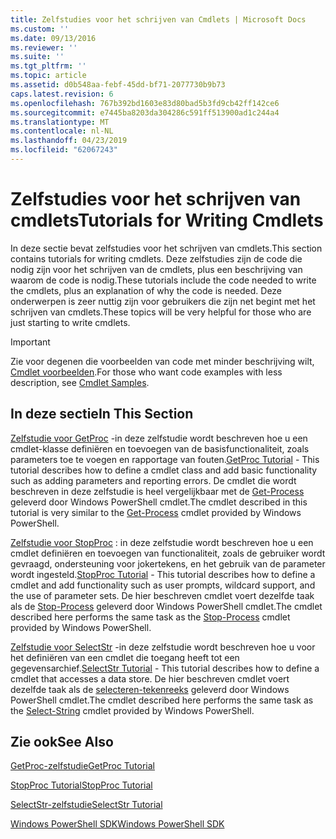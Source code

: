 ```yaml
---
title: Zelfstudies voor het schrijven van Cmdlets | Microsoft Docs
ms.custom: ''
ms.date: 09/13/2016
ms.reviewer: ''
ms.suite: ''
ms.tgt_pltfrm: ''
ms.topic: article
ms.assetid: d0b548aa-febf-45dd-bf71-2077730b9b73
caps.latest.revision: 6
ms.openlocfilehash: 767b392bd1603e83d80bad5b3fd9cb42ff142ce6
ms.sourcegitcommit: e7445ba8203da304286c591ff513900ad1c244a4
ms.translationtype: MT
ms.contentlocale: nl-NL
ms.lasthandoff: 04/23/2019
ms.locfileid: "62067243"
---
```

# <a name="tutorials-for-writing-cmdlets"></a><span data-ttu-id="2aab1-102">Zelfstudies voor het schrijven van cmdlets</span><span class="sxs-lookup"><span data-stu-id="2aab1-102">Tutorials for Writing Cmdlets</span></span>

<span data-ttu-id="2aab1-103">In deze sectie bevat zelfstudies voor het schrijven van cmdlets.</span><span class="sxs-lookup"><span data-stu-id="2aab1-103">This section contains tutorials for writing cmdlets.</span></span> <span data-ttu-id="2aab1-104">Deze zelfstudies zijn de code die nodig zijn voor het schrijven van de cmdlets, plus een beschrijving van waarom de code is nodig.</span><span class="sxs-lookup"><span data-stu-id="2aab1-104">These tutorials include the code needed to write the cmdlets, plus an explanation of why the code is needed.</span></span> <span data-ttu-id="2aab1-105">Deze onderwerpen is zeer nuttig zijn voor gebruikers die zijn net begint met het schrijven van cmdlets.</span><span class="sxs-lookup"><span data-stu-id="2aab1-105">These topics will be very helpful for those who are just starting to write cmdlets.</span></span>

> [!IMPORTANT]
> <span data-ttu-id="2aab1-106">Zie voor degenen die voorbeelden van code met minder beschrijving wilt, [Cmdlet voorbeelden](./cmdlet-samples.md).</span><span class="sxs-lookup"><span data-stu-id="2aab1-106">For those who want code examples with less description, see [Cmdlet Samples](./cmdlet-samples.md).</span></span>

## <a name="in-this-section"></a><span data-ttu-id="2aab1-107">In deze sectie</span><span class="sxs-lookup"><span data-stu-id="2aab1-107">In This Section</span></span>

<span data-ttu-id="2aab1-108">[Zelfstudie voor GetProc](./getproc-tutorial.md) -in deze zelfstudie wordt beschreven hoe u een cmdlet-klasse definiëren en toevoegen van de basisfunctionaliteit, zoals parameters toe te voegen en rapportage van fouten.</span><span class="sxs-lookup"><span data-stu-id="2aab1-108">[GetProc Tutorial](./getproc-tutorial.md) - This tutorial describes how to define a cmdlet class and add basic functionality such as adding parameters and reporting errors.</span></span> <span data-ttu-id="2aab1-109">De cmdlet die wordt beschreven in deze zelfstudie is heel vergelijkbaar met de [Get-Process](/powershell/module/Microsoft.PowerShell.Management/Get-Process) geleverd door Windows PowerShell cmdlet.</span><span class="sxs-lookup"><span data-stu-id="2aab1-109">The cmdlet described in this tutorial is very similar to the [Get-Process](/powershell/module/Microsoft.PowerShell.Management/Get-Process) cmdlet provided by Windows PowerShell.</span></span>

<span data-ttu-id="2aab1-110">[Zelfstudie voor StopProc](./stopproc-tutorial.md) : in deze zelfstudie wordt beschreven hoe u een cmdlet definiëren en toevoegen van functionaliteit, zoals de gebruiker wordt gevraagd, ondersteuning voor jokertekens, en het gebruik van de parameter wordt ingesteld.</span><span class="sxs-lookup"><span data-stu-id="2aab1-110">[StopProc Tutorial](./stopproc-tutorial.md) - This tutorial describes how to define a cmdlet and add functionality such as user prompts, wildcard support, and the use of parameter sets.</span></span> <span data-ttu-id="2aab1-111">De hier beschreven cmdlet voert dezelfde taak als de [Stop-Process](/powershell/module/Microsoft.PowerShell.Management/Stop-Process) geleverd door Windows PowerShell cmdlet.</span><span class="sxs-lookup"><span data-stu-id="2aab1-111">The cmdlet described here performs the same task as the [Stop-Process](/powershell/module/Microsoft.PowerShell.Management/Stop-Process) cmdlet provided by Windows PowerShell.</span></span>

<span data-ttu-id="2aab1-112">[Zelfstudie voor SelectStr](./selectstr-tutorial.md) -in deze zelfstudie wordt beschreven hoe u voor het definiëren van een cmdlet die toegang heeft tot een gegevensarchief.</span><span class="sxs-lookup"><span data-stu-id="2aab1-112">[SelectStr Tutorial](./selectstr-tutorial.md) - This tutorial describes how to define a cmdlet that accesses a data store.</span></span> <span data-ttu-id="2aab1-113">De hier beschreven cmdlet voert dezelfde taak als de [selecteren-tekenreeks](/powershell/module/microsoft.powershell.utility/select-string) geleverd door Windows PowerShell cmdlet.</span><span class="sxs-lookup"><span data-stu-id="2aab1-113">The cmdlet described here performs the same task as the [Select-String](/powershell/module/microsoft.powershell.utility/select-string) cmdlet provided by Windows PowerShell.</span></span>

## <a name="see-also"></a><span data-ttu-id="2aab1-114">Zie ook</span><span class="sxs-lookup"><span data-stu-id="2aab1-114">See Also</span></span>

[<span data-ttu-id="2aab1-115">GetProc-zelfstudie</span><span class="sxs-lookup"><span data-stu-id="2aab1-115">GetProc Tutorial</span></span>](./getproc-tutorial.md)

[<span data-ttu-id="2aab1-116">StopProc Tutorial</span><span class="sxs-lookup"><span data-stu-id="2aab1-116">StopProc Tutorial</span></span>](./stopproc-tutorial.md)

[<span data-ttu-id="2aab1-117">SelectStr-zelfstudie</span><span class="sxs-lookup"><span data-stu-id="2aab1-117">SelectStr Tutorial</span></span>](./selectstr-tutorial.md)

[<span data-ttu-id="2aab1-118">Windows PowerShell SDK</span><span class="sxs-lookup"><span data-stu-id="2aab1-118">Windows PowerShell SDK</span></span>](../windows-powershell-reference.md)

